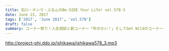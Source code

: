 ```yaml
---
title: 石川・ホンマ・ぶるんのBe-SIDE Your Life! vol.578-3
date: June 23, 2017
tags: ['2017', 'June 2017', 'vol.578']
draft: false
summary: コーナー祭り！人生相談と新コーナー「年のせい！」そしてGet Wildのコーナーも！MIURA
---
```


http://project-phi.ddo.jp/ishikawa/ishikawa578_3.mp3